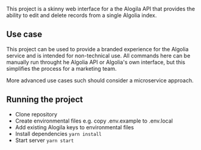 This project is a skinny web interface for a the Alogila API that provides the ability to edit and delete records from a single Algolia index.

## Use case

This project can be used to provide a branded experience for the Algolia service and is intended for non-technical use. All commands here can be manually run throught he Algolia API or Algolia's own interface, but this simplifies the process for a marketing team.

More advanced use cases such should consider a microservice approach.

## Running the project

- Clone repository
- Create environmental files e.g. copy .env.example to .env.local
- Add existing Alogila keys to environmental files
- Install dependencies `yarn install`
- Start server `yarn start`

